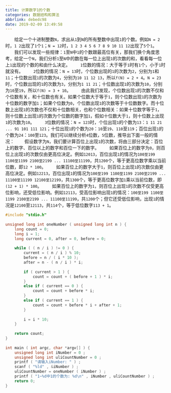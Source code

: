 ```yaml
---
title: 计算数字1的个数
categories: 数据结构和算法
abbrlink: debedc98
date: 2019-02-09 13:49:58
---
```

&emsp;&emsp;给定一个十进制整数`N`，求出从`1`到`N`的所有整数中出现`1`的个数。例如`N = 2`时，`1 2`出现了`1`个`1`；`N = 12`时，`1 2 3 4 5 6 7 8 9 10 11 12`出现了`5`个`1`。
&emsp;&emsp;我们可以发现一些规律：`1`至`N`中`1`的个数跟最高位有关，那我们换个角度思考，给定一个`N`，我们分析`1`至`N`中的数在每一位上出现`1`的次数的和，看看每一位上`1`出现的个数的和由什么决定。
&emsp;&emsp;`1`位数的情况：大于等于`1`时有`1`个，小于`1`时就没有。
&emsp;&emsp;`2`位数的情况：`N = 13`时，个位数出现的`1`的次数为`2`，分别为`1`和`11`；十位数出现`1`的次数为`4`，分别为`10 11 12 13`，所以`f(N) = 2 + 4`。`N = 23`时，个位数出现的`1`的次数为`3`，分别为`1 11 21`；十位数出现`1`的次数为`10`，分别为`10`至`19`，所以`f(N) = 3 + 10`。
&emsp;&emsp;由此我们发现，个位数出现`1`的次数不仅和个位数有关，和十位数也有关。如果个位数大于等于`1`，则个位数出现`1`的次数为十位数的数字加`1`；如果个位数为`0`，个位数出现`1`的次数等于十位数数字。而十位数上出现`1`的次数也不仅和十位数相关，也和个位数相关：如果十位数字等于`1`，则十位数上出现`1`的次数为个位数的数字加`1`，假如十位数大于`1`，则十位数上出现`1`的次数为`10`。
&emsp;&emsp;`3`位数的情况：`N = 123`时，个位出现`1`的个数为`13`：`1 11 21 ... 91 101 111 121`；十位出现`1`的个数为`20`：`10`至`19`、`110`至`119`；百位出现`1`的个数为`24`：`100`至`123`。我们可以继续分析`4`位数，`5`位数，推导出下面一般的情况：
&emsp;&emsp;假设数字为`N`，我们要计算百位上出现`1`的次数，将由三部分决定：百位上的数字、百位以上的数字和百位一下的数字。
&emsp;&emsp;如果百位上的数字为`0`，则百位上出现`1`的次数仅由更高位决定。例如`12013`，百位出现`1`的情况为`100至199 1100至1199 2100至2199 ... 11100至11199`，共`1200`个，等于更高位数字乘以当前位数，即`12 * 100`。
&emsp;&emsp;如果百位上的数字大于`1`，则百位上出现`1`的次数仅由更高位决定。例如`12213`，百位出现`1`的情况为`100至199 1100至1199 2100至2199 ... 11100至11199 12100至12199`，共`1300`个，等于更高位数字加`1`乘以当前位数，即`(12 + 1) * 100`。
&emsp;&emsp;如果百位上的数字为`1`，则百位上出现`1`的次数不仅受更高位影响，还受低位影响。例如`12113`，受高位影响出现`1`的情况：`100至199 1100至1199 2100至2199 ... 11100至11199`，共`1200`个；但它还受低位影响，出现`1`的情况是`12100`至`12113`，共`114`个，等于低位数字`113 + 1`。

``` cpp
#include "stdio.h"
​
unsigned long int oneNumber ( unsigned long int n ) {
    long count = 0;
    long i = 1;
    long current = 0, after = 0, before = 0;
​
    while ( ( n / i ) != 0 ) {
        current = ( n / i ) % 10;
        before = n / ( i * 10 );
        after = n - ( n / i ) * i;
​
        if ( current > 1 ) {
            count = count + ( before + 1 ) * i;
        }
        else if ( current == 0 ) {
            count = count + before * i;
        }
        else if ( current == 1 ) {
            count = count + before * i + after + 1;
        }
​
        i = i * 10;
    }
​
    return count;
}
​
int main ( int argc, char *argv[] ) {
    unsigned long int iNumber = 0 ;
    unsigned long int uliCountNumber = 0 ;
    printf ( "请输入iNumber: " ) ;
    scanf ( "%ld" , &iNumber ) ;
    uliCountNumber = oneNumber ( iNumber ) ;
    printf ( "1~%d中1的个数为: %d\n" , iNumber , uliCountNumber ) ;
    return 0;
}
```